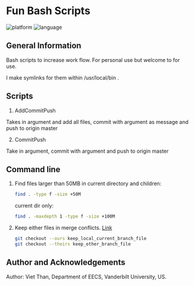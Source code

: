# Fun Bash Scripts
<p align="left">
	<img src="https://img.shields.io/badge/platform-ubuntu-blueviolet?style=for-the-badge"
			 alt="platform">
	<img src="https://img.shields.io/badge/language-bash-blue?style=for-the-badge"
			 alt="language">
</p>

## General Information
Bash scripts to increase work flow. For personal use but welcome to for use.

I make symlinks for them within /usr/local/bin .

## Scripts

1. AddCommitPush

Takes in argument and add all files, commit with argument as message and push to origin master

2. CommitPush

Take in argument, commit with argument and push to origin master

## Command line
1. Find files larger than 50MB in current directory and children:
   ```bash
   find . -type f -size +50M
   ```
   current dir only:
   ```bash
   find . -maxdepth 1 -type f -size +100M
   ```
   
2. Keep either files in merge conflicts. <a href="http://gitready.com/advanced/2009/02/25/keep-either-file-in-merge-conflicts.html">Link</a>
   ```bash
   git checkout --ours keep_local_current_branch_file
   git checkout --theirs keep_other_branch_file
   ```

## Author and Acknowledgements
Author: Viet Than, Department of EECS, Vanderbilt University, US.<br>
